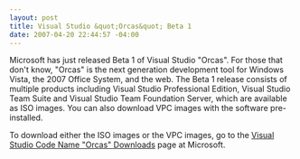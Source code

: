 ```yaml
---
layout: post
title: Visual Studio &quot;Orcas&quot; Beta 1
date: 2007-04-20 22:44:57 -04:00
---
```


Microsoft has just released Beta 1 of Visual Studio "Orcas". For those that don't know, "Orcas" is the next generation development tool for Windows Vista, the 2007 Office System, and the web. The Beta 1 release consists of multiple products including Visual Studio Professional Edition, Visual Studio Team Suite and Visual Studio Team Foundation Server, which are available as ISO images. You can also download VPC images with the software pre-installed.

To download either the ISO images or the VPC images, go to the [Visual Studio Code Name "Orcas" Downloads](http://msdn2.microsoft.com/en-us/vstudio/aa700831.aspx) page at Microsoft.
